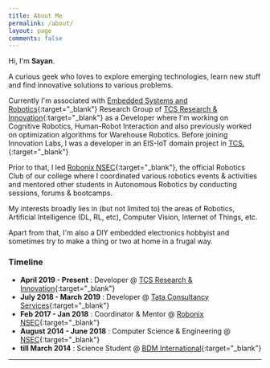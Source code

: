 ```yaml
---
title: About Me
permalink: /about/
layout: page
comments: false
---
```


Hi, I'm **Sayan**.

A curious geek who loves to explore emerging technologies, learn new stuff and find innovative solutions to various problems.

Currently I'm associated with [Embedded Systems and Robotics](https://www.tcs.com/building-next-generation-smart-machines){:target="_blank"} Research Group of [TCS Research & Innovation](https://www.tcs.com/research-and-innovation){:target="_blank"} as a Developer where I'm working on Cognitive Robotics, Human-Robot Interaction and also previously worked on optimization algorithms for Warehouse Robotics. 
Before joining Innovation Labs, I was a developer in an EIS-IoT domain project in [TCS.](https://www.tcs.com/){:target="_blank"}

Prior to that, I led [Robonix NSEC](https://robonixnsec.github.io){:target="_blank"}, the official Robotics Club of our college where I coordinated various robotics events & activities and mentored other students in Autonomous Robotics by conducting sessions, forums & bootcamps.

My interests broadly lies in (but not limited to) the areas of Robotics, Artificial Intelligence (DL, RL, etc), Computer Vision, Internet of Things, etc.

Apart from that, I'm also a DIY embedded electronics hobbyist and sometimes try to make a thing or two at home in a frugal way.


### Timeline

- **April 2019 - Present** : Developer @ [TCS Research & Innovation](https://www.tcs.com/research-and-innovation){:target="_blank"}
- **July 2018 - March 2019** : Developer @ [Tata Consultancy Services](https://www.tcs.com/){:target="_blank"}
- **Feb 2017 - Jan 2018** : Coordinator & Mentor @ [Robonix NSEC](https://robonixnsec.github.io){:target="_blank"}
- **August 2014 - June 2018** : Computer Science & Engineering @ [NSEC](https://www.nsec.ac.in){:target="_blank"}
- **till March 2014** : Science Student @ [BDM International](https://www.bdmi.org){:target="_blank"}

---
